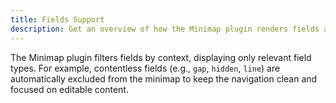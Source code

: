 ```yaml
---
title: Fields Support
description: Get an overview of how the Minimap plugin renders fields and blocks in the sidebar.
---
```


The Minimap plugin filters fields by context, displaying only relevant field types. For example, contentless fields (e.g., `gap`, `hidden`, `line`) are automatically excluded from the minimap to keep the navigation clean and focused on editable content.
